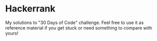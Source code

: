 # Hackerrank
My solutions to "30 Days of Code" challenge. Feel free to use it as reference material if you get stuck or need something to compare with yours!
